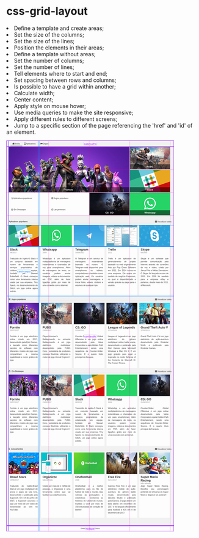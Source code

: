 # css-grid-layout
<li> Define a template and create areas;
<li> Set the size of the columns;
<li> Set the size of the lines;
<li> Position the elements in their areas;
<li> Define a template without areas;
<li> Set the number of columns;
<li> Set the number of lines;
<li> Tell elements where to start and end;
<li> Set spacing between rows and columns;
<li> Is possible to have a grid within another;
<li> Calculate width;
<li> Center content;
<li> Apply style on mouse hover;
<li> Use media queries to make the site responsive;
<li> Apply different rules to different screens;
<li> Jump to a specific section of the page referencing the 'href' and 'id' of an element.

![demo](demo.png)
